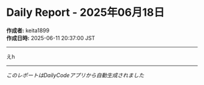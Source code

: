 # Daily Report - 2025年06月18日

**作成者:** keita1899  
**作成日時:** 2025-06-11 20:37:00 JST

---

えh

---

*このレポートはDailyCodeアプリから自動生成されました*
